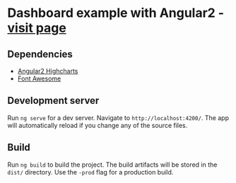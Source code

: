 # Dashboard example with Angular2 - [visit page](http://mert-kahyaoglu.com/angular2-dashboard/)

## Dependencies
* [Angular2 Highcharts](https://github.com/gevgeny/angular2-highcharts)
* [Font Awesome](http://fontawesome.io/)

## Development server
Run `ng serve` for a dev server. Navigate to `http://localhost:4200/`. The app will automatically reload if you change any of the source files.

## Build
Run `ng build` to build the project. The build artifacts will be stored in the `dist/` directory. Use the `-prod` flag for a production build.
